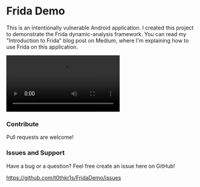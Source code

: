 # Frida Demo
This is an intentionally vulnerable Android application. I created this
project to demonstrate the Frida dynamic-analysis framework.
You can read my "Introduction to Frida" blog post on Medium,
where I'm explaining how to use Frida on this application.

![Demo](https://i.imgur.com/foCOuIp.mp4)

### Contribute
Pull requests are welcome!

### Issues and Support
Have a bug or a question? Feel free create an issue here on GitHub!

https://github.com/t0thkr1s/FridaDemo/issues
